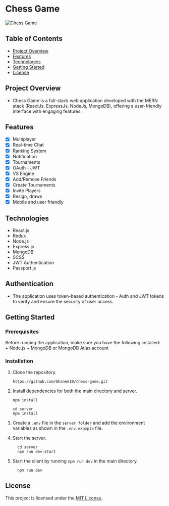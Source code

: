 # Chess Game

![Chess Game](https://github.com/Ghanem10/chess-game/assets/107857762/6721e483-f30a-42d6-8295-bfbb7ce4c0f3)


## Table of Contents
- [Project Overview](#project-overview)
- [Features](#features)
- [Technologies](#technologies)
- [Getting Started](#getting-started)
- [License](#license)

## Project Overview
- Chess Game is a full-stack web application developed with the MERN stack (ReactJs, ExpressJs, NodeJs, MongoDB), offering a user-friendly interface with engaging features.

## Features
- [x] Multiplayer
- [x] Real-time Chat
- [x] Ranking System
- [x] Notification
- [x] Tournaments
- [x] OAuth - JWT
- [x] VS Engine
- [x] Add/Remove Friends
- [x] Create Tournaments
- [x] Invite Players
- [x] Resign, draws
- [x] Mobile and user friendly

## Technologies
- React.js
- Redux
- Node.js
- Express.js
- MongoDB
- SCSS
- JWT Authentication
- Passport.js


## Authentication
- The application uses token-based authentication - Auth and JWT tokens to verify and ensure the security of user access.

## Getting Started
 ### Prerequisites
  Before running the application, make sure you have the following installed:
    + Node.js
    + MongoDB or MongoDB Atlas account

  ### Installation
  1. Clone the repository.

         https://github.com/Ghanem10/chess-game.git
     
  2. Install dependencies for both the main directory and server.
     ```
     npm install
     ```
         cd server
         npm install
         
  4. Create a `.env` file in the `server folder` and add the environment variables as shown in the `.env.example` file.
  5. Start the server.

           cd server
           npm run dev:start
  6. Start the client by running `npm run dev` in the main directory.

           npm run dev

## License
This project is licensed under the [MIT License](https://github.com/Ghanem10/chess-game/blob/master/LICENSE).
     
